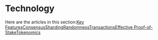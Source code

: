 # Technology

Here are the articles in this section:[Key Features](key-features.md)[Consensus](consensus.md)[Sharding](sharding.md)[Randomness](https://docs.harmony.one/home/general/technology/randomness)[Transactions](https://docs.harmony.one/home/general/technology/transactions)[Effective Proof-of-Stake](https://docs.harmony.one/home/general/technology/effective-proof-of-stake)[Tokenomics](https://docs.harmony.one/home/general/technology/tokenomics)


